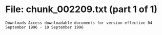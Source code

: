 ﻿# File: chunk_002209.txt (part 1 of 1)
```
Downloads Access downloadable documents for version effective 04 September 1996 - 10 September 1996
```

